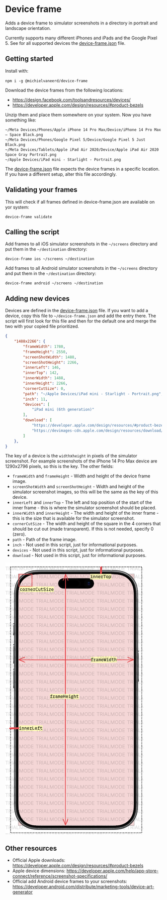# Device frame

Adds a device frame to simulator screenshots in a directory in portrait and landscape orientation.

Currently supports many different iPhones and iPads and the Google Pixel 5. See for all supported devices the [device-frame.json](./src/device-frame.json) file.

## Getting started

Install with:

`npm i -g @michielvaneerd/device-frame`

Download the device frames from the following locations:

- https://design.facebook.com/toolsandresources/devices/
- https://developer.apple.com/design/resources/#product-bezels

Unzip them and place them somewhere on your system. Now you have something like:

```shell
~/Meta Devices/Phones/Apple iPhone 14 Pro Max/Device/iPhone 14 Pro Max – Space Black.png
~/Meta Devices/Phones/Google Pixel 5/Device/Google Pixel 5 Just Black.png
~/Meta Devices/Tablets/Apple iPad Air 2020/Device/Apple iPad Air 2020 Space Gray Portrait.png
~/Apple Devices/iPad mini - Starlight - Portrait.png
```

The [device-frame.json](./src/device-frame.json) file expects the device frames in a specific location. If you have a different setup, alter this file accordingly.

## Validating your frames

This will check if all frames defined in device-frame.json are available on yor system:

```shell
device-frame validate
```

## Calling the script

Add frames to all iOS simulator screenshots in the `~/screens` directory and put them in the `~/destination` directory:

```shell
device-frame ios ~/screens ~/destination
```

Add frames to all Android simulator screenshots in the `~/screens` directory and put them in the `~/destination` directory:

```shell
device-frame android ~/screens ~/destination
```

## Adding new devices

Devices are defined in the [device-frame.json](./src/device-frame.json) file.
If you want to add a device, copy this file to `~/device-frame.json` and add the entry there. The script will first look for this file and then for the default one and merge the two with your copied file prioritized.

```json
{
    "1488x2266": {
        "frameWidth": 1780,
        "frameHeight": 2550,
        "screenShotWidth": 1488,
        "screenShotHeight": 2266,
        "innerLeft": 146,
        "innerTop": 142,
        "innerWidth": 1488,
        "innerHeight": 2266,
        "cornerCutSize": 0,
        "path": "~/Apple Devices/iPad mini - Starlight - Portrait.png",
        "inch": 11,
        "devices": [
            "iPad mini (6th generation)"
        ],
        "download": [
            "https://developer.apple.com/design/resources/#product-bezels",
            "https://devimages-cdn.apple.com/design/resources/download/Bezel-iPad-mini.dmg"
        ]
    },
}
```

The key of a device is the `width`x`height` in pixels of the simulator screenshot. For example screenshots of the iPhone 14 Pro Max device are 1290x2796 pixels, so this is the key. The other fields:

- `frameWidth` and `frameHeight` - Width and height of the device frame image.
- `screenShotWidth` and `screenShotHeight` - Width and height of the simulator screenshot images, so this will be the same as the key of this device.
- `innerLeft` and `innerTop` - The left and top position of the start of the inner frame - this is where the simulator screenshot should be placed.
- `innerWidth` and `innerHeight` - The width and height of the inner frame - this is the size that is available for the simulator screenshot.
- `cornerCutSize` - The width and height of the square in the 4 corners that should be cut out (made transparent). If this is not needed, specify 0 (zero).
- `path` - Path of the frame image.
- `inch` - Not used in this script, just for informational purposes.
- `devices` - Not used in this script, just for informational purposes.
- `download` - Not used in this script, just for informational purposes.

![Example of device frame properties](./device-frame-example.png "Example of device frame properties")

## Other resources

- Official Apple downloads: https://developer.apple.com/design/resources/#product-bezels
- Apple device dimensions: https://developer.apple.com/help/app-store-connect/reference/screenshot-specifications/
- Official add Android device frames to your screenshots: https://developer.android.com/distribute/marketing-tools/device-art-generator